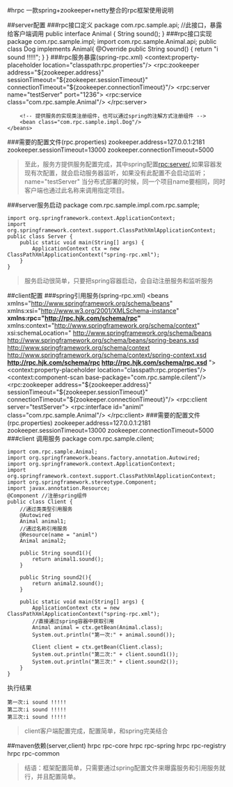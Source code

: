 #hrpc 一款spring+zookeeper+netty整合的rpc框架使用说明


##server配置
###rpc接口定义
    package com.rpc.sample.api;
    //此接口，暴露给客户端调用
    public interface Animal {
        String sound();
    }
###rpc接口实现
    package com.rpc.sample.impl;
    import com.rpc.sample.Animal.api;
    public class Dog implements Animal{
        @Override
        public String sound() {
            return "i sound !!!!!";
        }
    }
###rpc服务暴露(spring-rpc.xml)
    <?xml version="1.0" encoding="UTF-8"?>
    <beans xmlns="http://www.springframework.org/schema/beans"
       xmlns:xsi="http://www.w3.org/2001/XMLSchema-instance"
       xmlns:rpc="http://rpc.hjk.com/schema/rpc"
       xmlns:context="http://www.springframework.org/schema/context"
       xsi:schemaLocation="
       http://www.springframework.org/schema/beans http://www.springframework.org/schema/beans/spring-beans.xsd
       http://www.springframework.org/schema/context http://www.springframework.org/schema/context/spring-context.xsd
       http://rpc.hjk.com/schema/rpc http://rpc.hjk.com/schema/rpc.xsd">
        <context:property-placeholder location="classpath:rpc.properties"/>
        <!-- 注册中心zookeeper的相关配置 -->
        <rpc:zookeeper address="${zookeeper.address}" sessionTimeout="${zookeeper.sessionTimeout}" connectionTimeout="${zookeeper.connectionTimeout}"/>
        <!-- 提供服务 server 名称testServer，监听端口1236 -->
        <rpc:server name="testServer" port="1236">
            <!-- 提供服务的接口 -->
            <rpc:service class="com.rpc.sample.Animal"/>
        </rpc:server>

        <!-- 提供服务的实现类注册组件，也可以通过spring的注解方式注册组件 -->
        <bean class="com.rpc.sample.impl.Dog"/>
    </beans>
###需要的配置文件(rpc.properties)
    zookeeper.address=127.0.0.1:2181
    zookeeper.sessionTimeout=13000
    zookeeper.connectionTimeout=5000

> 至此，服务方提供服务配置完成，其中spring配置<rpc:server/>,如果容器发现有次配置，就会启动服务器监听，如果没有此配置不会启动监听；name="testServer" 当分布式部署的时候，同一个项目name要相同，同时客户端也通过此名称来调用指定项目。

###server服务启动
    package com.rpc.sample.impl.com.rpc.sample;

    import org.springframework.context.ApplicationContext;
    import org.springframework.context.support.ClassPathXmlApplicationContext;
    public class Server {
        public static void main(String[] args) {
            ApplicationContext ctx = new ClassPathXmlApplicationContext("spring-rpc.xml");
        }
    }

> 服务启动很简单，只要把spring容器启动，会自动注册服务和监听服务

##client配置
###spring引用服务(spring-rpc.xml)
    <?xml version="1.0" encoding="UTF-8"?>
    <!-- 头部注意要加入rpc schema 描述  -->
    <beans xmlns="http://www.springframework.org/schema/beans"
           xmlns:xsi="http://www.w3.org/2001/XMLSchema-instance"
            **xmlns:rpc="http://rpc.hjk.com/schema/rpc"** 
           xmlns:context="http://www.springframework.org/schema/context"
           xsi:schemaLocation="
           http://www.springframework.org/schema/beans http://www.springframework.org/schema/beans/spring-beans.xsd
           http://www.springframework.org/schema/context http://www.springframework.org/schema/context/spring-context.xsd
            **http://rpc.hjk.com/schema/rpc http://rpc.hjk.com/schema/rpc.xsd** ">
        <!-- 注册中心zookeeper的相关配置 -->
        <context:property-placeholder location="classpath:rpc.properties"/>
        <!-- 通过spring注解来注册组件 看自己项目需要-->
        <context:component-scan base-package="com.rpc.sample.cilent"/>
        <!-- 注册中心zookeeper的相关配置 -->
        <rpc:zookeeper address="${zookeeper.address}"  sessionTimeout="${zookeeper.sessionTimeout}" connectionTimeout="${zookeeper.connectionTimeout}"/>
        <!-- 注册客户端，引用服务，testServer 要和服务端配置相同 -->
        <rpc:client server="testServer">
            <rpc:interface id="animl" class="com.rpc.sample.Animal"/>
        </rpc:client>
    </beans>
###需要的配置文件(rpc.properties)
    zookeeper.address=127.0.0.1:2181
    zookeeper.sessionTimeout=13000
    zookeeper.connectionTimeout=5000
###client 调用服务
    package com.rpc.sample.cilent;

    import com.rpc.sample.Animal;
    import org.springframework.beans.factory.annotation.Autowired;
    import org.springframework.context.ApplicationContext;
    import org.springframework.context.support.ClassPathXmlApplicationContext;
    import org.springframework.stereotype.Component;
    import javax.annotation.Resource;
    @Component //注册spring组件
    public class Client {
        //通过类类型引用服务
        @Autowired
        Animal animal1;
        //通过名称引用服务
        @Resource(name = "animl")
        Animal animal2;

        public String sound1(){
            return animal1.sound();
        }

        public String sound2(){
            return animal2.sound();
        }

        public static void main(String[] args) {
            ApplicationContext ctx = new ClassPathXmlApplicationContext("spring-rpc.xml");
            //直接通过spring容器中获取引用
            Animal animal = ctx.getBean(Animal.class);
            System.out.println("第一次:" + animal.sound());

            Client client = ctx.getBean(Client.class);
            System.out.println("第二次:" + client.sound1());
            System.out.println("第三次:" + client.sound2());
        }
    }

执行结果

    第一次:i sound !!!!!
    第二次:i sound !!!!!
    第三次:i sound !!!!!

> client客户端配置完成，配置简单，和spring完美结合

##maven依赖(server,client)
    <!-- 不管是服务端还是客户端都需要依赖一下module-->
    <dependency>
        <groupId>hrpc</groupId>
        <artifactId>rpc-core</artifactId>
    </dependency>
    <dependency>
        <groupId>hrpc</groupId>
        <artifactId>rpc-spring</artifactId>
    </dependency>
    <dependency>
        <groupId>hrpc</groupId>
        <artifactId>rpc-registry</artifactId>
    </dependency>
    <dependency>
        <groupId>hrpc</groupId>
        <artifactId>rpc-common</artifactId>
    </dependency>


> 结语：框架配置简单，只需要通过spring配置文件来曝露服务和引用服务就行，并且配置简单。

